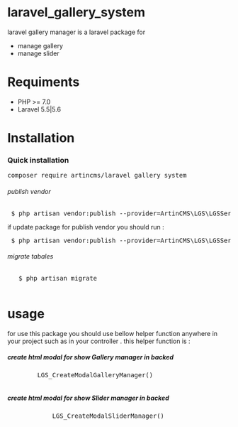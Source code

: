 # laravel_gallery_system
laravel gallery manager is a laravel package for 
<ul>
<li>manage gallery</li>
<li>manage slider</li>
</ul> 

# Requiments 
<ul>
<li>
PHP >= 7.0
</li>
<li>
Laravel 5.5|5.6
</li>
</ul>

# Installation
<h3>Quick installation</h3> 
<div class="highlight highlight-source-shell"><pre>composer require artincms/laravel_gallery_system</pre></div>
<h6>publish vendor</h6>
 <div class="highlight highlight-text-html-php"><pre>
 $ php artisan vendor:publish --provider=ArtinCMS\LGS\LGSServiceProvider
</pre> </div>

if update package for publish vendor you should run : 
 <div class="highlight highlight-text-html-php"><pre>
 $ php artisan vendor:publish --provider=ArtinCMS\LGS\LGSServiceProvider --force
</pre> </div>
 <h6>migrate tabales</h6>
  <div class="highlight highlight-text-html-php"><pre>
   $ php artisan migrate
   </pre> </div>
   
   <h1>usage</h1> 
    for use this package you should use bellow helper function anywhere in your project such as in your controller . 
    this helper function is :
   <h5>create html modal for show Gallery manager in backed</h5>
    <div class="highlight highlight-text-html-php"><pre>
        LGS_CreateModalGalleryManager()
      </pre> </div>
    <h5>create html modal for show Slider manager in backed</h5>
      <div class="highlight highlight-text-html-php"><pre>
            LGS_CreateModalSliderManager()
          </pre> 
      </div>